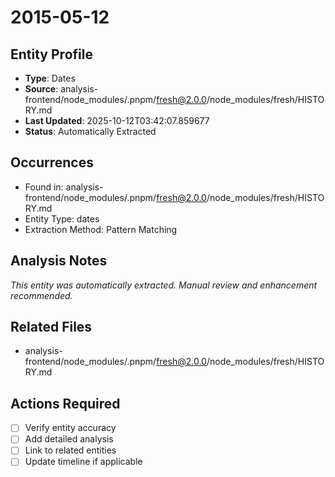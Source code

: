 # 2015-05-12

## Entity Profile
- **Type**: Dates
- **Source**: analysis-frontend/node_modules/.pnpm/fresh@2.0.0/node_modules/fresh/HISTORY.md
- **Last Updated**: 2025-10-12T03:42:07.859677
- **Status**: Automatically Extracted

## Occurrences
- Found in: analysis-frontend/node_modules/.pnpm/fresh@2.0.0/node_modules/fresh/HISTORY.md
- Entity Type: dates
- Extraction Method: Pattern Matching

## Analysis Notes
*This entity was automatically extracted. Manual review and enhancement recommended.*

## Related Files
- analysis-frontend/node_modules/.pnpm/fresh@2.0.0/node_modules/fresh/HISTORY.md

## Actions Required
- [ ] Verify entity accuracy
- [ ] Add detailed analysis
- [ ] Link to related entities
- [ ] Update timeline if applicable
